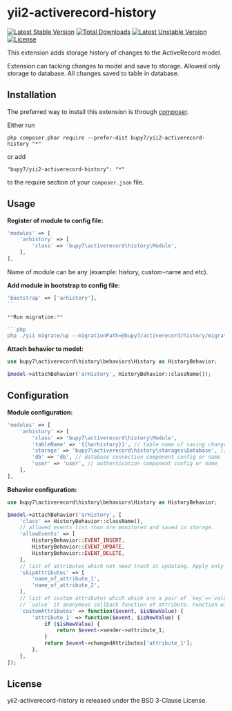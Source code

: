 yii2-activerecord-history
=========================

[![Latest Stable Version](https://poser.pugx.org/bupy7/yii2-activerecord-history/v/stable)](https://packagist.org/packages/bupy7/yii2-activerecord-history)
[![Total Downloads](https://poser.pugx.org/bupy7/yii2-activerecord-history/downloads)](https://packagist.org/packages/bupy7/yii2-activerecord-history)
[![Latest Unstable Version](https://poser.pugx.org/bupy7/yii2-activerecord-history/v/unstable)](https://packagist.org/packages/bupy7/yii2-activerecord-history)
[![License](https://poser.pugx.org/bupy7/yii2-activerecord-history/license)](https://packagist.org/packages/bupy7/yii2-activerecord-history)

This extension adds storage history of changes to the ActiveRecord model.

Extension can tacking changes to model and save to storage.
Allowed only storage to database. All changes saved to table in database.

Installation
------------

The preferred way to install this extension is through [composer](http://getcomposer.org/download/).

Either run

```
php composer.phar require --prefer-dist bupy7/yii2-activerecord-history "*"
```

or add

```
"bupy7/yii2-activerecord-history": "*"
```

to the require section of your `composer.json` file.


Usage
-----

**Register of module to config file:**

```php
'modules' => [
    'arhistory' => [
        'class' => 'bupy7\activerecord\history\Module',
    ],
],
```

Name of module can be any (example: history, custom-name and etc).

**Add module in bootstrap to config file:**

```php
'bootstrap' => ['arhistory'],
``

**Run migration:**

```php
php ./yii migrate/up --migrationPath=@bupy7/activerecord/history/migrations
```

**Attach behavior to model:**

```php
use bupy7\activerecord\history\behaviors\History as HistoryBehavior;

$model->attachBehavior('arHistory', HistoryBehavior::className());
```

Configuration
-------------

**Module configuration:**

```php
'modules' => [
    'arhistory' => [
        'class' => 'bupy7\activerecord\history\Module',
        'tableName' => '{{%arhistory}}', // table name of saving changes of model
        'storage' => 'bupy7\activerecord\history\storages\Database', // class name of storage for saving history of active record model
        'db' => 'db', // database connection component config or name
        'user' => 'user', // authentication component config or name
    ],
],
```

**Behavior configuration:**

```php
use bupy7\activerecord\history\behaviors\History as HistoryBehavior;

$model->attachBehavior('arHistory', [
    'class' => HistoryBehavior::className(),
    // allowed events list than are monitored and saved in storage.
    'allowEvents' => [
        HistoryBehavior::EVENT_INSERT,
        HistoryBehavior::EVENT_UPDATE,
        HistoryBehavior::EVENT_DELETE,
    ],
    // list of attributes which not need track at updating. Apply only for `HistoryBehavior::EVENT_UPDATE`.
    'skipAttributes' => [
        'name_of_attribute_1',
        'name_of_attribute_2',
    ],
    // list of custom attributes which which are a pair of `key`=>`value` where `key` is attribute name and
    // `value` it anonymous callback function of attribute. Function will be apply for old and value information data.
    'customAttributes' => function($event, $isNewValue) {
        'attribute_1' => function($event, $isNewValue) {
            if ($isNewValue) {
                return $event->sender->attribute_1; 
            }
            return $event->changedAttributes['attribute_1'];
        },
    },
]);
```

License
-------

yii2-activerecord-history is released under the BSD 3-Clause License.